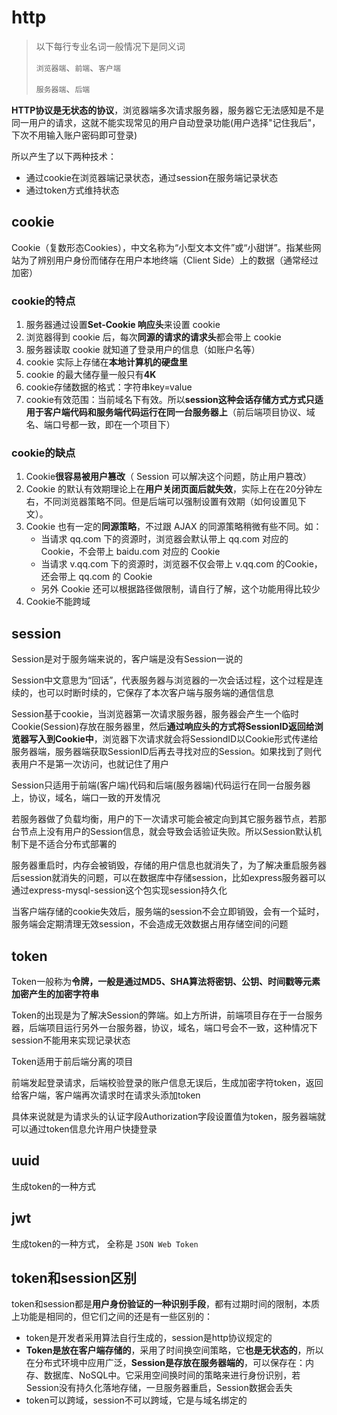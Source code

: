 # http

> 以下每行专业名词一般情况下是同义词
>
> `浏览器端`、`前端`、`客户端`
>
> `服务器端`、`后端`

**HTTP协议是无状态的协议**，浏览器端多次请求服务器，服务器它无法感知是不是同一用户的请求，这就不能实现常见的用户自动登录功能(用户选择"记住我后"，下次不用输入账户密码即可登录)

所以产生了以下两种技术：

- 通过cookie在浏览器端记录状态，通过session在服务端记录状态
- 通过token方式维持状态

## cookie

Cookie（复数形态Cookies），中文名称为“小型文本文件”或“小甜饼”。指某些网站为了辨别用户身份而储存在用户本地终端（Client Side）上的数据（通常经过加密）

### cookie的特点

1. 服务器通过设置**Set-Cookie 响应头**来设置 cookie
2. 浏览器得到 cookie 后，每次**同源的请求的请求头**都会带上 cookie
3. 服务器读取 cookie 就知道了登录用户的信息（如账户名等）
4. cookie 实际上存储在**本地计算机的硬盘里**
5. cookie 的最大储存量一般只有**4K**
6. cookie存储数据的格式：字符串key=value
7. cookie有效范围：当前域名下有效。所以**session这种会话存储方式方式只适用于客户端代码和服务端代码运行在同一台服务器上**（前后端项目协议、域名、端口号都一致，即在一个项目下）

### cookie的缺点

1. Cookie**很容易被用户篡改**（ Session 可以解决这个问题，防止用户篡改）
2. Cookie 的默认有效期理论上在**用户关闭页面后就失效**，实际上在在20分钟左右，不同浏览器策略不同。但是后端可以强制设置有效期（如何设置见下文）。
3. Cookie 也有一定的**同源策略**，不过跟 AJAX 的同源策略稍微有些不同。如：
   - 当请求 qq.com 下的资源时，浏览器会默认带上 qq.com 对应的 Cookie，不会带上 baidu.com 对应的 Cookie
   - 当请求 v.qq.com 下的资源时，浏览器不仅会带上 v.qq.com 的Cookie，还会带上 qq.com 的 Cookie
   - 另外 Cookie 还可以根据路径做限制，请自行了解，这个功能用得比较少
4. Cookie不能跨域

## session

Session是对于服务端来说的，客户端是没有Session一说的

Session中文意思为“回话”，代表服务器与浏览器的一次会话过程，这个过程是连续的，也可以时断时续的，它保存了本次客户端与服务端的通信信息

Session基于cookie，当浏览器第一次请求服务器，服务器会产生一个临时Cookie(Session)存放在服务器里，然后**通过响应头的方式将SessionID返回给浏览器写入到Cookie中**，浏览器下次请求就会将SessiondID以Cookie形式传递给服务器端，服务器端获取SessionID后再去寻找对应的Session。如果找到了则代表用户不是第一次访问，也就记住了用户

Session只适用于前端(客户端)代码和后端(服务器端)代码运行在同一台服务器上，协议，域名，端口一致的开发情况

若服务器做了负载均衡，用户的下一次请求可能会被定向到其它服务器节点，若那台节点上没有用户的Session信息，就会导致会话验证失败。所以Session默认机制下是不适合分布式部署的

服务器重启时，内存会被销毁，存储的用户信息也就消失了，为了解决重启服务器后session就消失的问题，可以在数据库中存储session，比如express服务器可以通过express-mysql-session这个包实现session持久化

当客户端存储的cookie失效后，服务端的session不会立即销毁，会有一个延时，服务端会定期清理无效session，不会造成无效数据占用存储空间的问题

## token

Token一般称为**令牌，一般是通过MD5、SHA算法将密钥、公钥、时间戳等元素加密产生的加密字符串**

Token的出现是为了解决Session的弊端。如上方所讲，前端项目存在于一台服务器，后端项目运行另外一台服务器，协议，域名，端口号会不一致，这种情况下session不能用来实现记录状态

Token适用于前后端分离的项目

前端发起登录请求，后端校验登录的账户信息无误后，生成加密字符token，返回给客户端，客户端再次请求时在请求头添加token

具体来说就是为请求头的认证字段Authorization字段设置值为token，服务器端就可以通过token信息允许用户快捷登录

## uuid

生成token的一种方式

## jwt

生成token的一种方式， 全称是 `JSON Web Token`

## token和session区别

token和session都是**用户身份验证的一种识别手段**，都有过期时间的限制，本质上功能是相同的，但它们之间的还是有一些区别的：

- token是开发者采用算法自行生成的，session是http协议规定的
- **Token是放在客户端存储的**，采用了时间换空间策略，它**也是无状态的**，所以在分布式环境中应用广泛，**Session是存放在服务器端的**，可以保存在：内存、数据库、NoSQL中。它采用空间换时间的策略来进行身份识别，若Session没有持久化落地存储，一旦服务器重启，Session数据会丢失
- token可以跨域，session不可以跨域，它是与域名绑定的









